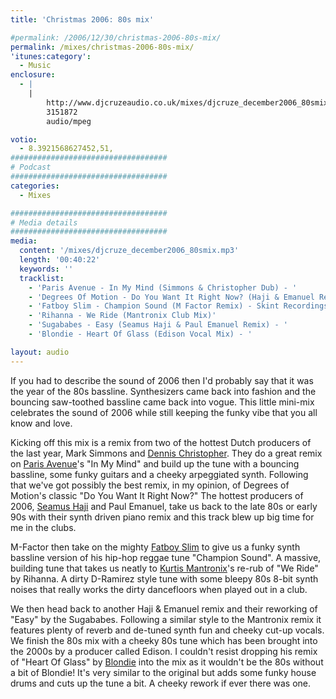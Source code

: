 ```yaml
---
title: 'Christmas 2006: 80s mix'

#permalink: /2006/12/30/christmas-2006-80s-mix/
permalink: /mixes/christmas-2006-80s-mix/
'itunes:category':
  - Music
enclosure:
  - |
    |
        http://www.djcruzeaudio.co.uk/mixes/djcruze_december2006_80smix.mp3
        3151872
        audio/mpeg

votio:
  - 8.3921568627452,51,
###################################
# Podcast
###################################
categories:
  - Mixes

###################################
# Media details
###################################
media:
  content: '/mixes/djcruze_december2006_80smix.mp3'
  length: '00:40:22'
  keywords: ''
  tracklist:
    - 'Paris Avenue - In My Mind (Simmons & Christopher Dub) - '
    - 'Degrees Of Motion - Do You Want It Right Now? (Haji & Emanuel Remix) - '
    - 'Fatboy Slim - Champion Sound (M Factor Remix) - Skint Recordings'
    - 'Rihanna - We Ride (Mantronix Club Mix)'
    - 'Sugababes - Easy (Seamus Haji & Paul Emanuel Remix) - '
    - 'Blondie - Heart Of Glass (Edison Vocal Mix) - '

layout: audio
---
```


If you had to describe the sound of 2006 then I'd probably say that it was the year of the 80s bassline. Synthesizers came back into fashion and the bouncing saw-toothed bassline came back into vogue. This little mini-mix celebrates the sound of 2006 while still keeping the funky vibe that you all know and love.

Kicking off this mix is a remix from two of the hottest Dutch producers of the last year, Mark Simmons and [Dennis Christopher][1]. They do a great remix on [Paris Avenue][2]'s "In My Mind" and build up the tune with a bouncing bassline, some funky guitars and a cheeky arpeggiated synth. Following that we've got possibly the best remix, in my opinion, of Degrees of Motion's classic "Do You Want It Right Now?" The hottest producers of 2006, [Seamus Haji][3] and Paul Emanuel, take us back to the late 80s or early 90s with their synth driven piano remix and this track blew up big time for me in the clubs.

M-Factor then take on the mighty [Fatboy Slim][4] to give us a funky synth bassline version of his hip-hop reggae tune "Champion Sound". A massive, building tune that takes us neatly to [Kurtis Mantronix][5]'s re-rub of "We Ride" by Rihanna. A dirty D-Ramirez style tune with some bleepy 80s 8-bit synth noises that really works the dirty dancefloors when played out in a club.

We then head back to another Haji & Emanuel remix and their reworking of "Easy" by the Sugababes. Following a similar style to the Mantronix remix it features plenty of reverb and de-tuned synth fun and cheeky cut-up vocals. We finish the 80s mix with a cheeky 80s tune which has been brought into the 2000s by a producer called Edison. I couldn't resist dropping his remix of "Heart Of Glass" by [Blondie][6] into the mix as it wouldn't be the 80s without a bit of Blondie! It's very similar to the original but adds some funky house drums and cuts up the tune a bit. A cheeky rework if ever there was one.

[1]: http://www.dennischristopher.com/
[2]: http://www.parisavenue.be/
[3]: http://www.biglovemusic.co.uk/
[4]: http://www.fatboyslim.net/
[5]: http://www.discogs.com/artist/Mantronix
[6]: http://www.blondie.net/
